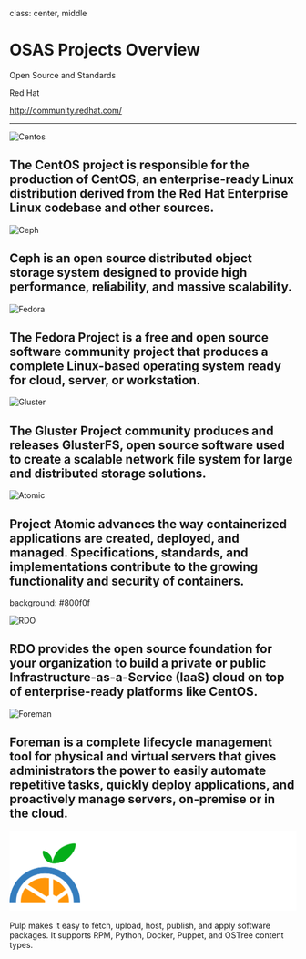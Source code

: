class: center, middle
# OSAS Projects Overview

Open Source and Standards

Red Hat

http://community.redhat.com/

---
![Centos](images/centos-logo.svg)

The CentOS project is responsible for the production of CentOS, an enterprise-ready Linux distribution derived from the Red Hat Enterprise Linux codebase and other sources.
---
![Ceph](images/ceph-logo.svg)

Ceph is an open source distributed object storage system designed to provide high performance, reliability, and massive scalability.
---
![Fedora](images/fedora-logo.svg)

The Fedora Project is a free and open source software community project that produces a complete Linux-based operating system ready for cloud, server, or workstation.
---
![Gluster](images/gluster-logo.svg)

The Gluster Project community produces and releases GlusterFS, open source software used to create a scalable network file system for large and distributed storage solutions.
---
![Atomic](images/atomic-logo.svg)

Project Atomic advances the way containerized applications are created, deployed, and managed. Specifications, standards, and implementations contribute to the growing functionality and security of containers.
---
background: #800f0f

![RDO](images/rdo-logo.svg)

RDO provides the open source foundation for your organization to build a private or public Infrastructure-as-a-Service (IaaS) cloud on top of enterprise-ready platforms like CentOS.
---
![Foreman](images/foreman.svg)

Foreman is a complete lifecycle management tool for physical and virtual servers that gives administrators the power to easily automate repetitive tasks, quickly deploy applications, and proactively manage servers, on-premise or in the cloud.
---
![Pulp](images/pulp-logo.svg)

Pulp makes it easy to fetch, upload, host, publish, and apply software packages. It supports RPM, Python, Docker, Puppet, and OSTree content types.

